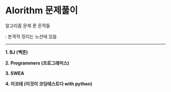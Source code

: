 # Alorithm 문제풀이

알고리즘 문제 푼 흔적들

: 본격적 정리는 노션에 있음

---

**1. BJ (백준)**

**2. Programmers (프로그래머스)**

**3. SWEA**

**4. 이코테 (이것이 코딩테스트다 with python)**
